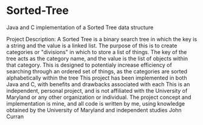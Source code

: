 # Sorted-Tree
Java and C implementation of a Sorted Tree data structure

Project Description: A Sorted Tree is a binary search tree in which the key is a string and the value is a linked list. The purpose of this is to create categories or "divisions" in which to store a list of things. The key of the tree acts as the category name, and the value is the list of objects within that category. This is designed to potentialy increase efficiency of searching through an ordered set of things, as the categories are sorted alphabetically within the tree
This project has been implemented in both Java and C, with benefits and drawbacks associated with each
This is an independent, personal project, and is not affiliated with the University of Maryland or any other organization or individual. The project concept and implementation is mine, and all code is written by me, using knowledge obtained by the University of Maryland and independent studies
John Curran
